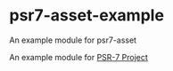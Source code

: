# psr7-asset-example
An example module for psr7-asset


An example module for [PSR-7 Project](https://github.com/harikt/psr7-asset-example-zendexpressive)
